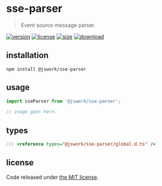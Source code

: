 # sse-parser
> Event source message parser.

[![version][version-image]][version-url]
[![license][license-image]][license-url]
[![size][size-image]][size-url]
[![download][download-image]][download-url]

## installation
```shell
npm install @jswork/sse-parser
```

## usage
```js
import sseParser from '@jswork/sse-parser';

// usage goes here.
```

## types
```ts
/// <reference types="@jswork/sse-parser/global.d.ts" />
```

## license
Code released under [the MIT license](https://github.com/afeiship/sse-parser/blob/master/LICENSE.txt).

[version-image]: https://img.shields.io/npm/v/@jswork/sse-parser
[version-url]: https://npmjs.org/package/@jswork/sse-parser

[license-image]: https://img.shields.io/npm/l/@jswork/sse-parser
[license-url]: https://github.com/afeiship/sse-parser/blob/master/LICENSE.txt

[size-image]: https://img.shields.io/bundlephobia/minzip/@jswork/sse-parser
[size-url]: https://github.com/afeiship/sse-parser/blob/master/dist/index.min.js

[download-image]: https://img.shields.io/npm/dm/@jswork/sse-parser
[download-url]: https://www.npmjs.com/package/@jswork/sse-parser
